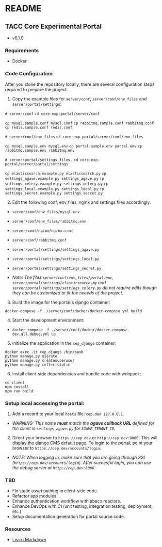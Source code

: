 # README

## TACC Core Experimental Portal

* v0.1.0


### Requirements

* Docker


### Code Configuration

After you clone the repository locally, there are several configuration steps required to prepare the project.

1. Copy the example files for `server/conf`, `server/conf/env_files` and `server/portal/settings`:

  `# server/conf`
  `cd core-exp-portal/server/conf`

  `cp mysql.sample.conf mysql.conf`
  `cp rabbitmq.sample.conf rabbitmq.conf`
  `cp redis.sample.conf redis.conf`

  `# server/conf/env_files`
  `cd core-exp-portal/server/conf/env_files`

  `cp mysql.sample.env mysql.env`
  `cp portal.sample.env portal.env`
  `cp rabbitmq.sample.env rabbitmq.env`

  `# server/portal/settings files.`
  `cd core-exp-portal/server/portal/settings`

  `cp elasticsearch.example.py elasticsearch.py`
  `cp settings_agave.example.py settings_agave.py`
  `cp settings_celery.example.py settings_celery.py`
  `cp settings_local.example.py settings_local.py`
  `cp settings_secret.example.py settings_secret.py`

2. Edit the following conf, env_files, nginx and settings files accordingly:

  - `server/conf/env_files/mysql.env`
  - `server/conf/env_files/rabbitmq.env`
  - `server/conf/nginx/nginx.conf`
  - `server/conf/rabbitmq.conf`
  - `server/portal/settings/settings_agave.py`
  - `server/portal/settings/settings_local.py`
  - `server/portal/settings/settings_secret.py`

  - _Note: The files `server/conf/env_files/portal.env`, `server/portal/settings/elasticsearch.py` and `server/portal/settings/settings_celery.py` do not require edits though they can be customized to fit the neeeds of the project._

3. Build the image for the portal's django container:

  `docker-compose -f ./server/conf/docker/docker-compose.yml build`

4. Start the development environment:

  - `docker compose -f ./server/conf/docker/docker-compose-dev.all.debug.yml up`

5. Initialize the application in the `cep_django` container:

  ```
  docker exec -it cep_django /bin/bash
  python manage.py migrate
  python manage.py createsuperuser
  python manage.py collectstatic
  ```

6. Install client-side dependencies and bundle code with webpack:

  ```
  cd client
  npm install
  npm run build
  ```

### Setup local accessing the portal:

  1. Add a record to your local `hosts` file: `cep.dev 127.0.0.1`.

  - _WARNING: This name **must** match the **agave callback URL** defined for the client in `settings_agave.py` for `AGAVE_TENANT_ID`._

  2. Direct your browser to `https://cep.dev` or `http://cep.dev:8000`. This will display the django CMS default page. To login to the portal, point your browser to `https://cep.dev/accounts/login`.

  - _NOTE: When logging in, make sure that you are going through SSL (`https://cep.dev/accounts/login`). After succesful login, you can use the debug server at `http://cep.dev:8000`._


### TBD

- Fix static asset pathing in client-side code.
- Refactor app modules.
- Enhance authentication workflow with abaco reactors.
- Enhance DevOps with CI (unit testing, integration testing,  deployment, etc.)
- Setup documentation generation for portal source code.

### Resources

* [Learn Markdown](https://bitbucket.org/tutorials/markdowndemo)

